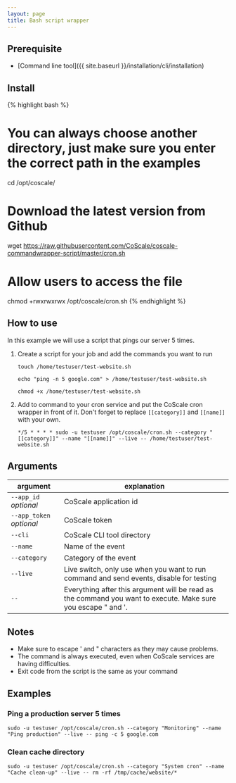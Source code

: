 ```yaml
---
layout: page
title: Bash script wrapper
---
```


## Prerequisite
* [Command line tool]({{ site.baseurl }}/installation/cli/installation)

## Install


{% highlight bash %}
# You can always choose another directory, just make sure you enter the correct path in the examples
cd /opt/coscale/

# Download the latest version from Github
wget https://raw.githubusercontent.com/CoScale/coscale-commandwrapper-script/master/cron.sh

# Allow users to access the file
chmod +rwxrwxrwx /opt/coscale/cron.sh
{% endhighlight %}

## How to use

In this example we will use a script that pings our server 5 times.

1. Create a script for your job and add the commands you want to run

    `touch /home/testuser/test-website.sh`

    `echo "ping -n 5 google.com" > /home/testuser/test-website.sh`

    `chmod +x /home/testuser/test-website.sh`

2. Add to command to your cron service and put the CoScale cron wrapper in front of it. Don't forget to replace `[[category]]` and `[[name]]` with your own.

    `*/5 * * * * sudo -u testuser /opt/coscale/cron.sh --category "[[category]]" --name "[[name]]" --live -- /home/testuser/test-website.sh`

## Arguments

argument | explanation
-------- | -----------
`--app_id` *optional*       | CoScale application id
`--app_token` *optional*    | CoScale token
`--cli`                     | CoScale CLI tool directory
`--name`                    | Name of the event
`--category`                | Category of the event
`--live`                    | Live switch, only use when you want to run command and send events, disable for testing
`--`                        | Everything after this argument will be read as the command you want to execute. Make sure you escape " and '.

## Notes
* Make sure to escape ' and " characters as they may cause problems.
* The command is always executed, even when CoScale services are having difficulties.
* Exit code from the script is the same as your command

## Examples

### Ping a production server 5 times
`sudo -u testuser /opt/coscale/cron.sh --category "Monitoring" --name "Ping production" --live -- ping -c 5 google.com`

### Clean cache directory
`sudo -u testuser /opt/coscale/cron.sh --category "System cron" --name "Cache clean-up" --live -- rm -rf /tmp/cache/website/*`
